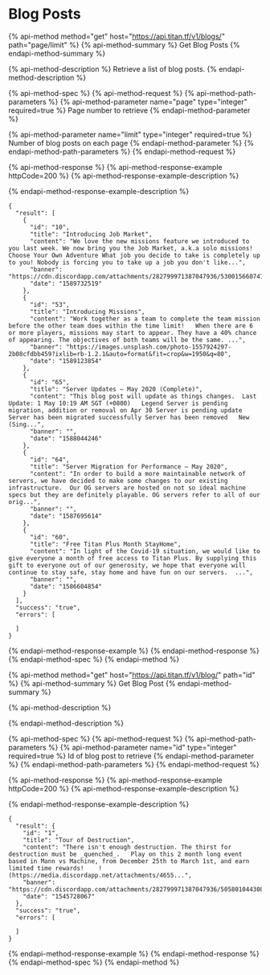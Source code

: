 # Blog Posts

{% api-method method="get" host="https://api.titan.tf/v1/blogs/" path="page/limit" %}
{% api-method-summary %}
Get Blog Posts
{% endapi-method-summary %}

{% api-method-description %}
Retrieve a list of blog posts.
{% endapi-method-description %}

{% api-method-spec %}
{% api-method-request %}
{% api-method-path-parameters %}
{% api-method-parameter name="page" type="integer" required=true %}
Page number to retrieve
{% endapi-method-parameter %}

{% api-method-parameter name="limit" type="integer" required=true %}
Number of blog posts on each page
{% endapi-method-parameter %}
{% endapi-method-path-parameters %}
{% endapi-method-request %}

{% api-method-response %}
{% api-method-response-example httpCode=200 %}
{% api-method-response-example-description %}

{% endapi-method-response-example-description %}

```
{
  "result": [
    {
      "id": "10",
      "title": "Introducing Job Market",
      "content": "We love the new missions feature we introduced to you last week. We now bring you the Job Market, a.k.a solo missions!   Choose Your Own Adventure What job you decide to take is completely up to you! Nobody is forcing you to take up a job you don't like...",
      "banner": "https://cdn.discordapp.com/attachments/282799971387047936/530015660747653120/board.png",
      "date": "1589732519"
    },
    {
      "id": "53",
      "title": "Introducing Missions",
      "content": "Work together as a team to complete the team mission before the other team does within the time limit!   When there are 6 or more players, missions may start to appear. They have a 40% chance of appearing. The objectives of both teams will be the same. ...",
      "banner": "https://images.unsplash.com/photo-1557924297-2b08cfdbb459?ixlib=rb-1.2.1&auto=format&fit=crop&w=1950&q=80",
      "date": "1589123854"
    },
    {
      "id": "65",
      "title": "Server Updates — May 2020 (Complete)",
      "content": "This blog post will update as things changes.  Last Update: 1 May 10:19 AM SGT (+0800)   Legend Server is pending migration, addition or removal on Apr 30 Server is pending update Server has been migrated successfully Server has been removed   New (Sing...",
      "banner": "",
      "date": "1588044246"
    },
    {
      "id": "64",
      "title": "Server Migration for Performance — May 2020",
      "content": "In order to build a more maintainable network of servers, we have decided to make some changes to our existing infrastructure.  Our OG servers are hosted on not so ideal machine specs but they are definitely playable. OG servers refer to all of our orig...",
      "banner": "",
      "date": "1587695614"
    },
    {
      "id": "60",
      "title": "Free Titan Plus Month StayHome",
      "content": "In light of the Covid-19 situation, we would like to give everyone a month of free access to Titan Plus. By supplying this gift to everyone out of our generosity, we hope that everyone will continue to stay safe, stay home and have fun on our servers.  ...",
      "banner": "",
      "date": "1586604854"
    }
  ],
  "success": "true",
  "errors": [
    
  ]
}
```
{% endapi-method-response-example %}
{% endapi-method-response %}
{% endapi-method-spec %}
{% endapi-method %}

{% api-method method="get" host="https://api.titan.tf/v1/blog/" path="id" %}
{% api-method-summary %}
Get Blog Post
{% endapi-method-summary %}

{% api-method-description %}

{% endapi-method-description %}

{% api-method-spec %}
{% api-method-request %}
{% api-method-path-parameters %}
{% api-method-parameter name="id" type="integer" required=true %}
Id of blog post to retrieve
{% endapi-method-parameter %}
{% endapi-method-path-parameters %}
{% endapi-method-request %}

{% api-method-response %}
{% api-method-response-example httpCode=200 %}
{% api-method-response-example-description %}

{% endapi-method-response-example-description %}

```
{
  "result": {
    "id": "1",
    "title": "Tour of Destruction",
    "content": "There isn't enough destruction. The thirst for destruction must be _quenched_.   Play on this 2 month long event based in Mann vs Machine, from December 25th to March 1st, and earn limited time rewards!    !(https://media.discordapp.net/attachments/4655...",
    "banner": "https://cdn.discordapp.com/attachments/282799971387047936/505801044308000778/CDCCFCA2226DF874C5470599A2B1E42A16C85C06.png",
    "date": "1545728067"
  },
  "success": "true",
  "errors": [
    
  ]
}
```
{% endapi-method-response-example %}
{% endapi-method-response %}
{% endapi-method-spec %}
{% endapi-method %}

